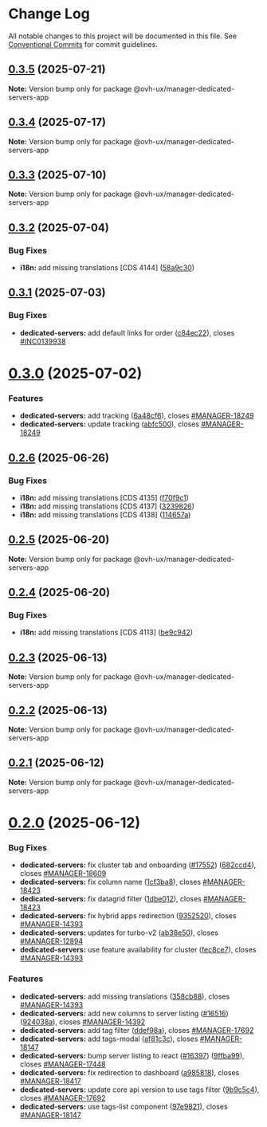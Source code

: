 # Change Log

All notable changes to this project will be documented in this file.
See [Conventional Commits](https://conventionalcommits.org) for commit guidelines.

## [0.3.5](https://github.com/ovh/manager/compare/@ovh-ux/manager-dedicated-servers-app@0.3.4...@ovh-ux/manager-dedicated-servers-app@0.3.5) (2025-07-21)

**Note:** Version bump only for package @ovh-ux/manager-dedicated-servers-app





## [0.3.4](https://github.com/ovh/manager/compare/@ovh-ux/manager-dedicated-servers-app@0.3.3...@ovh-ux/manager-dedicated-servers-app@0.3.4) (2025-07-17)

**Note:** Version bump only for package @ovh-ux/manager-dedicated-servers-app





## [0.3.3](https://github.com/ovh/manager/compare/@ovh-ux/manager-dedicated-servers-app@0.3.2...@ovh-ux/manager-dedicated-servers-app@0.3.3) (2025-07-10)

**Note:** Version bump only for package @ovh-ux/manager-dedicated-servers-app





## [0.3.2](https://github.com/ovh/manager/compare/@ovh-ux/manager-dedicated-servers-app@0.3.1...@ovh-ux/manager-dedicated-servers-app@0.3.2) (2025-07-04)


### Bug Fixes

* **i18n:** add missing translations [CDS 4144] ([58a9c30](https://github.com/ovh/manager/commit/58a9c30077ab937e5dff4b16d707c840e9c202a6))





## [0.3.1](https://github.com/ovh/manager/compare/@ovh-ux/manager-dedicated-servers-app@0.3.0...@ovh-ux/manager-dedicated-servers-app@0.3.1) (2025-07-03)


### Bug Fixes

* **dedicated-servers:** add default links for order ([c84ec22](https://github.com/ovh/manager/commit/c84ec225695a79faf551e65dc8df223eb05b559f)), closes [#INC0139938](https://github.com/ovh/manager/issues/INC0139938)





# [0.3.0](https://github.com/ovh/manager/compare/@ovh-ux/manager-dedicated-servers-app@0.2.6...@ovh-ux/manager-dedicated-servers-app@0.3.0) (2025-07-02)


### Features

* **dedicated-servers:** add tracking ([6a48cf6](https://github.com/ovh/manager/commit/6a48cf6bd5e7d12fd7874c69c02a3d156a68810e)), closes [#MANAGER-18249](https://github.com/ovh/manager/issues/MANAGER-18249)
* **dedicated-servers:** update tracking ([abfc500](https://github.com/ovh/manager/commit/abfc5008005b34d6c05582958fa63b5b9c64503c)), closes [#MANAGER-18249](https://github.com/ovh/manager/issues/MANAGER-18249)





## [0.2.6](https://github.com/ovh/manager/compare/@ovh-ux/manager-dedicated-servers-app@0.2.5...@ovh-ux/manager-dedicated-servers-app@0.2.6) (2025-06-26)


### Bug Fixes

* **i18n:** add missing translations [CDS 4135] ([f70f9c1](https://github.com/ovh/manager/commit/f70f9c1fe40dd8963b39457c8ad73e358a20e2d3))
* **i18n:** add missing translations [CDS 4137] ([3239826](https://github.com/ovh/manager/commit/3239826012b0b92557da00829e506742376ebb71))
* **i18n:** add missing translations [CDS 4138] ([114657a](https://github.com/ovh/manager/commit/114657a7191b1e4e73dd11acdd183075ac15938b))





## [0.2.5](https://github.com/ovh/manager/compare/@ovh-ux/manager-dedicated-servers-app@0.2.4...@ovh-ux/manager-dedicated-servers-app@0.2.5) (2025-06-20)

**Note:** Version bump only for package @ovh-ux/manager-dedicated-servers-app





## [0.2.4](https://github.com/ovh/manager/compare/@ovh-ux/manager-dedicated-servers-app@0.2.3...@ovh-ux/manager-dedicated-servers-app@0.2.4) (2025-06-20)


### Bug Fixes

* **i18n:** add missing translations [CDS 4113] ([be9c942](https://github.com/ovh/manager/commit/be9c9421f3e293cf914ad00f2f2c25f4da791efc))





## [0.2.3](https://github.com/ovh/manager/compare/@ovh-ux/manager-dedicated-servers-app@0.2.2...@ovh-ux/manager-dedicated-servers-app@0.2.3) (2025-06-13)

**Note:** Version bump only for package @ovh-ux/manager-dedicated-servers-app





## [0.2.2](https://github.com/ovh/manager/compare/@ovh-ux/manager-dedicated-servers-app@0.2.1...@ovh-ux/manager-dedicated-servers-app@0.2.2) (2025-06-13)

**Note:** Version bump only for package @ovh-ux/manager-dedicated-servers-app





## [0.2.1](https://github.com/ovh/manager/compare/@ovh-ux/manager-dedicated-servers-app@0.2.0...@ovh-ux/manager-dedicated-servers-app@0.2.1) (2025-06-12)

**Note:** Version bump only for package @ovh-ux/manager-dedicated-servers-app





# [0.2.0](https://github.com/ovh/manager/compare/@ovh-ux/manager-dedicated-servers-app@0.1.0...@ovh-ux/manager-dedicated-servers-app@0.2.0) (2025-06-12)


### Bug Fixes

* **dedicated-servers:** fix cluster tab and onboarding ([#17552](https://github.com/ovh/manager/issues/17552)) ([682ccd4](https://github.com/ovh/manager/commit/682ccd4f44f05b2b3b4feb17e422e4669cd1428e)), closes [#MANAGER-18609](https://github.com/ovh/manager/issues/MANAGER-18609)
* **dedicated-servers:** fix column name ([1cf3ba8](https://github.com/ovh/manager/commit/1cf3ba83ec1cf5a720785590c147dbe3fcade7a4)), closes [#MANAGER-18423](https://github.com/ovh/manager/issues/MANAGER-18423)
* **dedicated-servers:** fix datagrid filter ([1dbe012](https://github.com/ovh/manager/commit/1dbe012b9c9675acccd84af4d6e915f9ffa33ce7)), closes [#MANAGER-18423](https://github.com/ovh/manager/issues/MANAGER-18423)
* **dedicated-servers:** fix hybrid apps redirection ([9352520](https://github.com/ovh/manager/commit/9352520998233c32787f12c2e3988cff365737cc)), closes [#MANAGER-14393](https://github.com/ovh/manager/issues/MANAGER-14393)
* **dedicated-servers:** updates for turbo-v2 ([ab38e50](https://github.com/ovh/manager/commit/ab38e500fc4a79918726159b5075ddb7bdf19493)), closes [#MANAGER-12894](https://github.com/ovh/manager/issues/MANAGER-12894)
* **dedicated-servers:** use feature availability for cluster ([fec8ce7](https://github.com/ovh/manager/commit/fec8ce790f0c1ed7cc20467ebfab92ae50060a16)), closes [#MANAGER-14393](https://github.com/ovh/manager/issues/MANAGER-14393)


### Features

* **dedicated-servers:** add missing translations ([358cb88](https://github.com/ovh/manager/commit/358cb88678562fe212a90e92ba98586fa7f584f7)), closes [#MANAGER-14393](https://github.com/ovh/manager/issues/MANAGER-14393)
* **dedicated-servers:** add new columns to server listing ([#16516](https://github.com/ovh/manager/issues/16516)) ([924038a](https://github.com/ovh/manager/commit/924038a90246a9a7b1daeb12175084e0c9766466)), closes [#MANAGER-14392](https://github.com/ovh/manager/issues/MANAGER-14392)
* **dedicated-servers:** add tag filter ([ddef98a](https://github.com/ovh/manager/commit/ddef98a21d336fe19a138f5180ace780b547b926)), closes [#MANAGER-17692](https://github.com/ovh/manager/issues/MANAGER-17692)
* **dedicated-servers:** add tags-modal ([af81c3c](https://github.com/ovh/manager/commit/af81c3c5bd6e0e8c94f6d6185d277e2d294aa60c)), closes [#MANAGER-18147](https://github.com/ovh/manager/issues/MANAGER-18147)
* **dedicated-servers:** bump server listing to react ([#16397](https://github.com/ovh/manager/issues/16397)) ([9ffba99](https://github.com/ovh/manager/commit/9ffba993219c75f3b5e18da9928fda44f664c00b)), closes [#MANAGER-17448](https://github.com/ovh/manager/issues/MANAGER-17448)
* **dedicated-servers:** fix redirection to dashboard ([a985818](https://github.com/ovh/manager/commit/a985818bc9622bd09e1785388c0beb6e30de433c)), closes [#MANAGER-18417](https://github.com/ovh/manager/issues/MANAGER-18417)
* **dedicated-servers:** update core api version to use tags filter ([9b9c5c4](https://github.com/ovh/manager/commit/9b9c5c4e09c2aaef78f237dd803b0c14e2fd00eb)), closes [#MANAGER-17692](https://github.com/ovh/manager/issues/MANAGER-17692)
* **dedicated-servers:** use tags-list component ([97e9821](https://github.com/ovh/manager/commit/97e982128e90167dab512fe074533a8c2470c8a4)), closes [#MANAGER-18147](https://github.com/ovh/manager/issues/MANAGER-18147)
